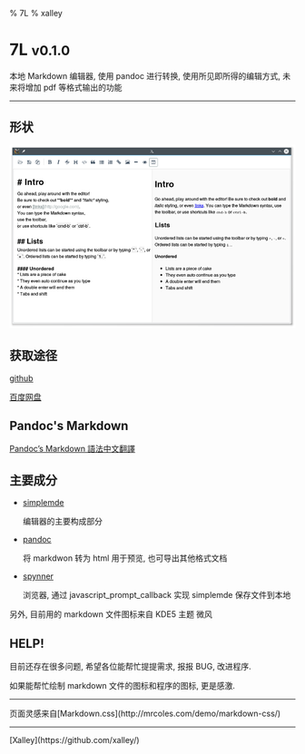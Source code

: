 % 7L
% xalley

# 7L <small>v0.1.0</small>

本地 Markdown 编辑器,
使用 pandoc 进行转换,
使用所见即所得的编辑方式,
未来将增加 pdf 等格式输出的功能


------------------------------------------------------------------------


## 形状

![形状](screenshoot.png)


## 获取途径

[github](https://github.com/xalley/7L/releases)

[百度网盘](http://pan.baidu.com/s/1mhmilPu)


## Pandoc's Markdown

[Pandoc’s Markdown 語法中文翻譯](http://pages.tzengyuxio.me/pandoc/)


## 主要成分

* [simplemde](https://github.com/NextStepWebs/simplemde-markdown-editor)

    编辑器的主要构成部分

* [pandoc](https://github.com/jgm/pandoc)

    将 markdwon 转为 html 用于预览, 也可导出其他格式文档

* [spynner](https://github.com/makinacorpus/spynner)

    浏览器, 通过 javascript_prompt_callback 实现 simplemde 保存文件到本地

另外, 目前用的 markdown 文件图标来自 KDE5 主题 微风

## HELP!

目前还存在很多问题, 希望各位能帮忙提提需求, 报报 BUG, 改进程序.

如果能帮忙绘制 markdown 文件的图标和程序的图标, 更是感激.


------------------------------------------------------------------------------------------

<p class="text-center">页面灵感来自[Markdown.css](http://mrcoles.com/demo/markdown-css/)<p>

------------------------------------------------------------------------------------------

<p class="text-center">[Xalley](https://github.com/xalley/)</p>
